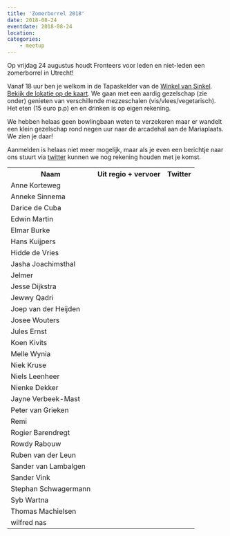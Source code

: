 ```yaml
---
title: 'Zomerborrel 2018'
date: 2018-08-24
eventdate: 2018-08-24
location:
categories:
    - meetup
---
```


Op vrijdag 24 augustus houdt Fronteers voor leden en niet-leden een zomerborrel in Utrecht!

Vanaf 18 uur ben je welkom in de Tapaskelder van de [Winkel van Sinkel](http://winkelvansinkel.nl/). [Bekijk de lokatie op de kaart](https://www.google.nl/maps/place/Tapas+Kelder/@52.091853,5.11884,15z/data=!4m2!3m1!1s0x0:0x7418445e00cd1e66?sa=X&ved=2ahUKEwiKp6CHpoPdAhXQbVAKHUXpAxwQ_BIwDnoECAoQCw). We gaan met een aardig gezelschap (zie onder) genieten van verschillende mezzeschalen (vis/vlees/vegetarisch). Het eten (15 euro p.p) en en drinken is op eigen rekening.

We hebben helaas geen bowlingbaan weten te verzekeren maar er wandelt een klein gezelschap rond negen uur naar de arcadehal aan de Mariaplaats. We zien je daar!

Aanmelden is helaas niet meer mogelijk, maar als je even een berichtje naar ons stuurt via [twitter](https://twitter.com/fronteers) kunnen we nog rekening houden met je komst.

<table>
<tr>
<th scope="col">Naam</th>
<th scope="col">Uit regio + vervoer</th>
<th scope="col">Twitter</th>
</tr>
<tr>
<td>Anne Korteweg</td>
<td></td>
<td></td>
</tr>
<tr>
<td>Anneke Sinnema</td>
<td></td>
<td></td>
</tr>
<tr>
<td>Darice de Cuba</td>
<td></td>
<td></td>
</tr>
<tr>
<td>Edwin Martin</td>
<td></td>
<td></td>
</tr>
<tr>
<td>Elmar Burke</td>
<td></td>
<td></td>
</tr>
<tr>
<td>Hans Kuijpers </td>
<td></td>
<td></td>
</tr>
<tr>
<td>Hidde de Vries</td>
<td></td>
<td></td>
</tr>
<tr>
<td>Jasha Joachimsthal</td>
<td></td>
<td></td>
</tr>
<tr>
<td>Jelmer</td>
<td></td>
<td></td>
</tr>
<tr>
<td>Jesse Dijkstra</td>
<td></td>
<td></td>
</tr>
<tr>
<td>Jewwy Qadri</td>
<td></td>
<td></td>
</tr>
<tr>
<td>Joep van der Heijden</td>
<td></td>
<td></td>
</tr>
<tr>
<td>Josee Wouters</td>
<td></td>
<td></td>
</tr>
<tr>
<td>Jules Ernst</td>
<td></td>
<td></td>
</tr>
<tr>
<td>Koen Kivits</td>
<td></td>
<td></td>
</tr>
<tr>
<td>Melle Wynia</td>
<td></td>
<td></td>
</tr>
<tr>
<td>Niek Kruse</td>
<td></td>
<td></td>
</tr>
<tr>
<td>Niels Leenheer</td>
<td></td>
<td></td>
</tr>
<tr>
<td>Nienke Dekker</td>
<td></td>
<td></td>
</tr>
<tr>
<td>Jayne Verbeek-Mast</td>
<td></td>
<td></td>
</tr>
<tr>
<td>Peter van Grieken</td>
<td></td>
<td></td>
</tr>
<tr>
<td>Remi</td>
<td></td>
<td></td>
</tr>
<tr>
<td>Rogier Barendregt</td>
<td></td>
<td></td>
</tr>
<tr>
<td>Rowdy Rabouw</td>
<td></td>
<td></td>
</tr>
<tr>
<td>Ruben van der Leun</td>
<td></td>
<td></td>
</tr>
<tr>
<td>Sander van Lambalgen</td>
<td></td>
<td></td>
</tr>
<tr>
<td>Sander Vink</td>
<td></td>
<td></td>
</tr>
<tr>
<td>Stephan Schwagermann</td>
<td></td>
<td></td>
</tr>
<tr>
<td>Syb Wartna</td>
<td></td>
<td></td>
</tr>
<tr>
<td>Thomas Machielsen</td>
<td></td>
<td></td>
</tr>
<tr>
<td>wilfred nas</td>
<td></td>
<td></td>
</tr>
</table>
